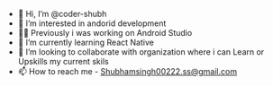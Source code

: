 - 👋 Hi, I’m @coder-shubh
- 👀 I’m interested in andorid development
- 🐱‍🚀 Previously i was working on Android Studio
- 🌱 I’m currently learning  React Native
- 💞️ I’m looking to collaborate with organization where i can Learn or Upskills my current skils
- 📫 How to reach me  - Shubhamsingh00222.ss@gmail.com

<!---
coder-shubh/coder-shubh is a ✨ special ✨ repository because its `README.md` (this file) appears on your GitHub profile.
You can click the Preview link to take a look at your changes.
--->
